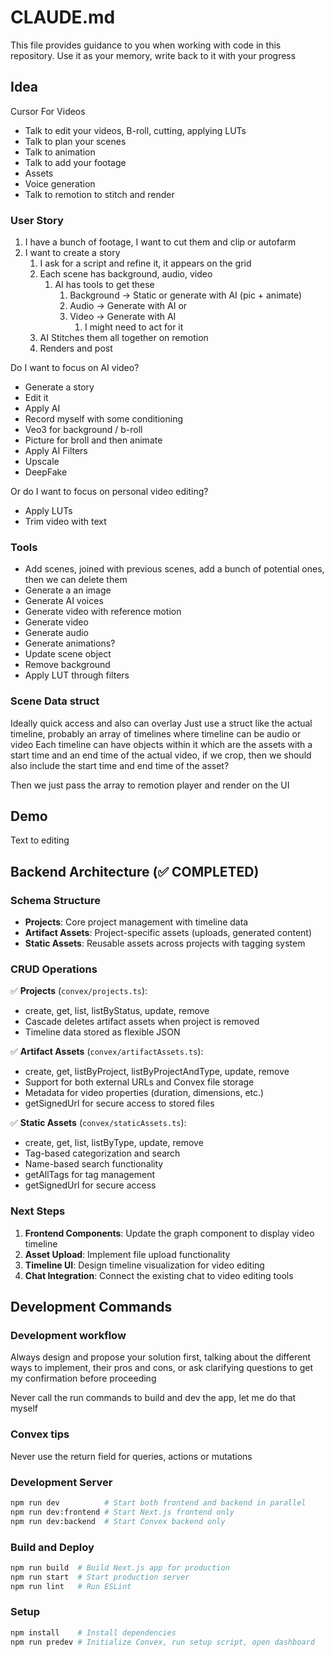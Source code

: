 # CLAUDE.md

This file provides guidance to you when working with code in this repository.
Use it as your memory, write back to it with your progress

## Idea

Cursor For Videos
- Talk to edit your videos, B-roll, cutting, applying LUTs
- Talk to plan your scenes
- Talk to animation
- Talk to add your footage
- Assets
- Voice generation
- Talk to remotion to stitch and render

### User Story

1. I have a bunch of footage, I want to cut them and clip or autofarm
2. I want to create a story
    1. I ask for a script and refine it, it appears on the grid
    2. Each scene has background, audio, video
        1. AI has tools to get these
            1. Background → Static or generate with AI (pic + animate)
            2. Audio → Generate with AI or 
            3. Video → Generate with AI
                1. I might need to act for it
    3. AI Stitches them all together on remotion
    4. Renders and post

Do I want to focus on AI video?

- Generate a story
- Edit it
- Apply AI
- Record myself with some conditioning
- Veo3 for background / b-roll
- Picture for broll and then animate
- Apply AI Filters
- Upscale
- DeepFake

Or do I want to focus on personal video editing?

- Apply LUTs
- Trim video with text

### Tools

- Add scenes, joined with previous scenes, add a bunch of potential ones, then we can delete them
- Generate a an image
- Generate AI voices
- Generate video with reference motion
- Generate video
- Generate audio
- Generate animations?
- Update scene object
- Remove background
- Apply LUT through filters

### Scene Data struct

Ideally quick access and also can overlay
Just use a struct like the actual timeline, probably an array of timelines where timeline can be audio or video
Each timeline can have objects within it which are the assets with a start time and an end time of the actual video, if we crop, then we should also include the start time and end time of the asset?

Then we just pass the array to remotion player and render on the UI

## Demo

Text to editing

## Backend Architecture (✅ COMPLETED)

### Schema Structure
- **Projects**: Core project management with timeline data
- **Artifact Assets**: Project-specific assets (uploads, generated content)
- **Static Assets**: Reusable assets across projects with tagging system

### CRUD Operations
✅ **Projects** (`convex/projects.ts`):
- create, get, list, listByStatus, update, remove
- Cascade deletes artifact assets when project is removed
- Timeline data stored as flexible JSON

✅ **Artifact Assets** (`convex/artifactAssets.ts`):
- create, get, listByProject, listByProjectAndType, update, remove
- Support for both external URLs and Convex file storage
- Metadata for video properties (duration, dimensions, etc.)
- getSignedUrl for secure access to stored files

✅ **Static Assets** (`convex/staticAssets.ts`):
- create, get, list, listByType, update, remove
- Tag-based categorization and search
- Name-based search functionality
- getAllTags for tag management
- getSignedUrl for secure access

### Next Steps
1. **Frontend Components**: Update the graph component to display video timeline
2. **Asset Upload**: Implement file upload functionality
3. **Timeline UI**: Design timeline visualization for video editing
4. **Chat Integration**: Connect the existing chat to video editing tools

## Development Commands

### Development workflow
Always design and propose your solution first, talking about the different ways to implement, their pros and cons, or ask clarifying questions to get my confirmation before proceeding

Never call the run commands to build and dev the app, let me do that myself

### Convex tips
Never use the return field for queries, actions or mutations

### Development Server
```bash
npm run dev          # Start both frontend and backend in parallel
npm run dev:frontend # Start Next.js frontend only
npm run dev:backend  # Start Convex backend only
```

### Build and Deploy
```bash
npm run build  # Build Next.js app for production
npm run start  # Start production server
npm run lint   # Run ESLint
```

### Setup
```bash
npm install    # Install dependencies
npm run predev # Initialize Convex, run setup script, open dashboard
```